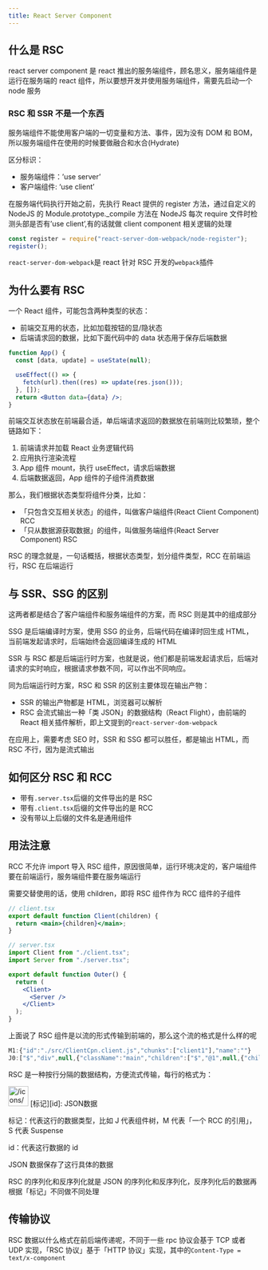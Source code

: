 ```yaml
---
title: React Server Component
---
```


## 什么是 RSC

react server component 是 react 推出的服务端组件，顾名思义，服务端组件是运行在服务端的 react 组件，所以要想开发并使用服务端组件，需要先启动一个 node 服务

### RSC 和 SSR 不是一个东西

服务端组件不能使用客户端的一切变量和方法、事件，因为没有 DOM 和 BOM，所以服务端组件在使用的时候要做融合和水合(Hydrate)

区分标识：

- 服务端组件：’use server’
- 客户端组件: ‘use client’

在服务端代码执行开始之前，先执行 React 提供的 register 方法，通过自定义的 NodeJS 的 Module.prototype.\_compile 方法在 NodeJS 每次 require 文件时检测头部是否有’use client’,有的话就做 client component 相关逻辑的处理

```jsx
const register = require("react-server-dom-webpack/node-register");
register();
```

`react-server-dom-webpack`是 react 针对 RSC 开发的`webpack`插件

## 为什么要有 RSC

一个 React 组件，可能包含两种类型的状态：

- 前端交互用的状态，比如加载按钮的显/隐状态
- 后端请求回的数据，比如下面代码中的 data 状态用于保存后端数据

```jsx
function App() {
  const [data, update] = useState(null);

  useEffect(() => {
    fetch(url).then((res) => update(res.json()));
  }, []);
  return <Button data={data} />;
}
```

前端交互状态放在前端最合适，单后端请求返回的数据放在前端则比较繁琐，整个链路如下：

1. 前端请求并加载 React 业务逻辑代码
2. 应用执行渲染流程
3. App 组件 mount，执行 useEffect，请求后端数据
4. 后端数据返回，App 组件的子组件消费数据

那么，我们根据状态类型将组件分类，比如：

- 「只包含交互相关状态」的组件，叫做客户端组件(React Client Component) RCC
- 「只从数据源获取数据」的组件，叫做服务端组件(React Server Component) RSC

RSC 的理念就是，一句话概括，根据状态类型，划分组件类型，RCC 在前端运行，RSC 在后端运行

## 与 SSR、SSG 的区别

这两者都是结合了客户端组件和服务端组件的方案，而 RSC 则是其中的组成部分

SSG 是后端编译时方案，使用 SSG 的业务，后端代码在编译时回生成 HTML，当前端发起请求时，后端始终会返回编译生成的 HTML

SSR 与 RSC 都是后端运行时方案，也就是说，他们都是前端发起请求后，后端对请求的实时响应，根据请求参数不同，可以作出不同响应。

同为后端运行时方案，RSC 和 SSR 的区别主要体现在输出产物：

- SSR 的输出产物都是 HTML，浏览器可以解析
- RSC 会流式输出一种「类 JSON」的数据结构（React Flight），由前端的 React 相关插件解析，即上文提到的`react-server-dom-webpack`

在应用上，需要考虑 SEO 时，SSR 和 SSG 都可以胜任，都是输出 HTML，而 RSC 不行，因为是流式输出

## 如何区分 RSC 和 RCC

- 带有`.server.tsx`后缀的文件导出的是 RSC
- 带有`.client.tsx`后缀的文件导出的是 RCC
- 没有带以上后缀的文件名是通用组件

## 用法注意

RCC 不允许 import 导入 RSC 组件，原因很简单，运行环境决定的，客户端组件要在前端运行，服务端组件要在服务端运行

需要交替使用的话，使用 children，即将 RSC 组件作为 RCC 组件的子组件

```jsx
// client.tsx
export default function Client(children) {
  return <main>{children}</main>;
}
```

```jsx
// server.tsx
import Client from "./client.tsx";
import Server from "./server.tsx";

export default function Outer() {
  return (
    <Client>
      <Server />
    </Client>
  );
}
```

上面说了 RSC 组件是以流的形式传输到前端的，那么这个流的格式是什么样的呢

```jsx
M1:{"id":"./src/ClientCpn.client.js","chunks":["client1"],"name":""}
J0:["$","div",null,{"className":"main","children":["$","@1",null,{"children":["$","div",null,{"children":"服务端组件"}]}]}]
```

RSC 是一种按行分隔的数据结构，方便流式传输，每行的格式为：

<aside>
<img src="/icons/code_yellow.svg" alt="/icons/code_yellow.svg" width="40px" /> [标记][id]: JSON数据

</aside>

标记：代表这行的数据类型，比如 J 代表组件树，M 代表「一个 RCC 的引用」，S 代表 Suspense

id：代表这行数据的 id

JSON 数据保存了这行具体的数据

RSC 的序列化和反序列化就是 JSON 的序列化和反序列化，反序列化后的数据再根据「标记」不同做不同处理

## 传输协议

RSC 数据以什么格式在前后端传递呢，不同于一些 rpc 协议会基于 TCP 或者 UDP 实现，「RSC 协议」基于「HTTP 协议」实现，其中的`Content-Type = text/x-component`
